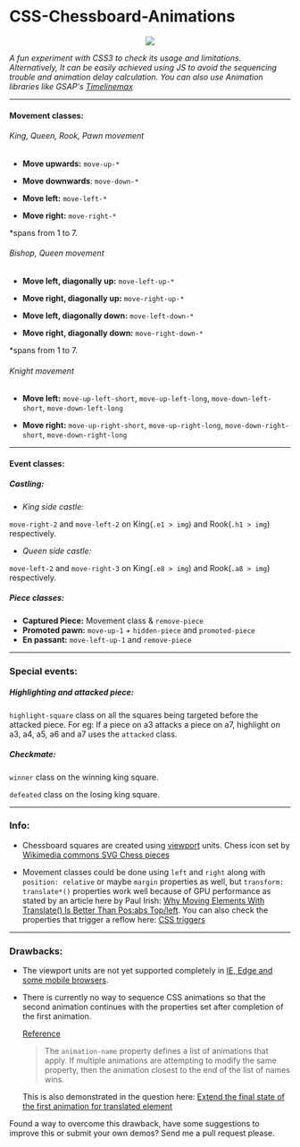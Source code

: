 # CSS-Chessboard-Animations

<p align="center">
  <img src="http://i.stack.imgur.com/mlwPz.jpg">
</p>
 

*A fun experiment with CSS3 to check its usage and limitations. Alternatively, It can be easily achieved using JS to avoid the sequencing trouble and animation delay calculation. You can also use Animation libraries like GSAP's [Timelinemax](https://greensock.com/timelinemax)*


----------

#### Movement classes: 

###### King, Queen, Rook, Pawn movement

- **Move upwards:** `move-up-*`

- **Move downwards**: `move-down-*`

- **Move left:** `move-left-*`

- **Move right:** `move-right-*` 

*spans from 1 to 7.


###### Bishop, Queen movement

- **Move left, diagonally up:** `move-left-up-*`

- **Move right, diagonally up:** `move-right-up-*`

- **Move left, diagonally down:** `move-left-down-*`

- **Move right, diagonally down:** `move-right-down-*` 

*spans from 1 to 7.

###### Knight movement

- **Move left:** `move-up-left-short`, `move-up-left-long`, `move-down-left-short`, `move-down-left-long`

- **Move right:** `move-up-right-short`, `move-up-right-long`, `move-down-right-short`, `move-down-right-long`


----------


#### Event classes: 

##### Castling:

- *King side castle:*

`move-right-2` and `move-left-2` on King(`.e1 > img`) and Rook(`.h1 > img`)  respectively.

- *Queen side castle:*

`move-left-2` and `move-right-3` on King(`.e8 > img`) and Rook(`.a8 > img`) respectively.

##### Piece classes:

- **Captured Piece:** Movement class & `remove-piece`
- **Promoted pawn:** `move-up-1` + `hidden-piece` and `promoted-piece`
- **En passant:** `move-left-up-1` and `remove-piece` 


----------


### Special events:

##### Highlighting and attacked piece:

`highlight-square` class on all the squares being targeted before the attacked piece. For eg: If a piece on a3 attacks a piece on a7, highlight on a3, a4, a5, a6 and a7 uses the `attacked` class.


##### Checkmate:

`winner` class on the winning king square.

`defeated` class on the losing king square.



----------
 

### Info:

- Chessboard squares are created using [viewport](https://css-tricks.com/viewport-sized-typography/) units. Chess icon set by [Wikimedia commons SVG Chess pieces](https://commons.wikimedia.org/wiki/Category:SVG_chess_pieces)

- Movement classes could be done using `left` and `right` along with `position: relative` or maybe `margin` properties as well, but `transform: translate*()` properties work well because of GPU performance as stated by an article here by Paul Irish: [Why Moving Elements With Translate() Is Better Than Pos:abs Top/left](http://www.paulirish.com/2012/why-moving-elements-with-translate-is-better-than-posabs-topleft/). You can also check the properties that trigger a reflow here: [CSS triggers](http://csstriggers.com)


----------


### Drawbacks:

- The viewport units are not yet supported completely in [IE, Edge and some mobile browsers](http://caniuse.com/#feat=viewport-units).

- There is currently no way to sequence CSS animations so that the second animation continues with the properties set after completion of the first animation.

  [Reference](http://www.w3.org/TR/css3-animations/#animation-name-property)

  > The `animation-name` property defines a list of animations that apply.
  > If multiple animations are
  > attempting to modify the same property, then the animation closest to
  > the end of the list of names wins.

  This is also demonstrated in the question here: [Extend the final state of the first animation for translated element](http://stackoverflow.com/questions/32224802/extend-the-final-state-of-the-first-animation-for-translated-element)

Found a way to overcome this drawback, have some suggestions to improve this or submit your own demos? Send me a pull request please. 



